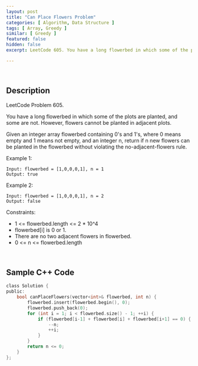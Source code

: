 ```yaml
---
layout: post
title: "Can Place Flowers Problem"
categories: [ Algorithm, Data Structure ]
tags: [ Array, Greedy ]
similar: [ Greedy ]
featured: false
hidden: false
excerpt: LeetCode 605. You have a long flowerbed in which some of the plots are planted, and some are not. However, flowers cannot be planted in adjacent plots.

---
```


<br />

## Description

LeetCode Problem 605.

You have a long flowerbed in which some of the plots are planted, and some are not. However, flowers cannot be planted in adjacent plots.

Given an integer array flowerbed containing 0's and 1's, where 0 means empty and 1 means not empty, and an integer n, return if n new flowers can be planted in the flowerbed without violating the no-adjacent-flowers rule.

Example 1:
```
Input: flowerbed = [1,0,0,0,1], n = 1
Output: true
```

Example 2:
```
Input: flowerbed = [1,0,0,0,1], n = 2
Output: false
```

Constraints:
* 1 <= flowerbed.length <= 2 * 10^4
* flowerbed[i] is 0 or 1.
* There are no two adjacent flowers in flowerbed.
* 0 <= n <= flowerbed.length

<br />

## Sample C++ Code


```c
class Solution {
public:
    bool canPlaceFlowers(vector<int>& flowerbed, int n) {
        flowerbed.insert(flowerbed.begin(), 0);
        flowerbed.push_back(0);
        for (int i = 1; i < flowerbed.size() - 1; ++i) {
            if (flowerbed[i-1] + flowerbed[i] + flowerbed[i+1] == 0) {
                --n;
                ++i;
            }
        }
        return n <= 0;
    }
};
```


